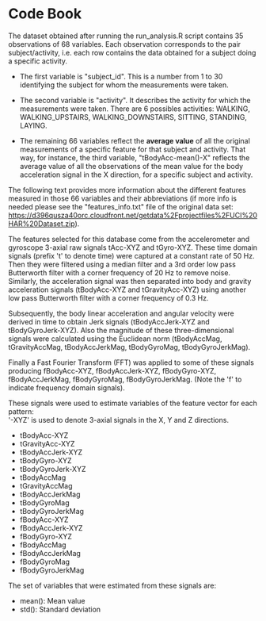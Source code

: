 Code Book
=================

The dataset obtained after running the run_analysis.R script contains 35 observations of 68 variables. Each observation corresponds to the pair subject/activity, i.e. each row contains the data obtained for a subject doing a specific activity.

* The first variable is "subject_id". This is a number from 1 to 30 identifying the subject for whom the measurements were taken.

* The second variable is "activity". It describes the activity for which the measurements were taken. There are 6 possibles activities: WALKING, WALKING_UPSTAIRS, WALKING_DOWNSTAIRS, SITTING, STANDING, LAYING.

* The remaining 66 variables reflect the **average value** of all the original measurements of a specific feature for that subject and activity. That way, for instance, the third variable, "tBodyAcc-mean()-X" reflects the average value of all the observations of the mean value for the body acceleration signal in the X direction, for a specific subject and activity.

The following text provides more information about the different features measured in those 66 variables and their abbreviations (if more info is needed please see the "features_info.txt" file of the original data set: https://d396qusza40orc.cloudfront.net/getdata%2Fprojectfiles%2FUCI%20HAR%20Dataset.zip).

The features selected for this database come from the accelerometer and gyroscope 3-axial raw signals tAcc-XYZ and tGyro-XYZ. These time domain signals (prefix 't' to denote time) were captured at a constant rate of 50 Hz. Then they were filtered using a median filter and a 3rd order low pass Butterworth filter with a corner frequency of 20 Hz to remove noise. Similarly, the acceleration signal was then separated into body and gravity acceleration signals (tBodyAcc-XYZ and tGravityAcc-XYZ) using another low pass Butterworth filter with a corner frequency of 0.3 Hz. 

Subsequently, the body linear acceleration and angular velocity were derived in time to obtain Jerk signals (tBodyAccJerk-XYZ and tBodyGyroJerk-XYZ). Also the magnitude of these three-dimensional signals were calculated using the Euclidean norm (tBodyAccMag, tGravityAccMag, tBodyAccJerkMag, tBodyGyroMag, tBodyGyroJerkMag). 

Finally a Fast Fourier Transform (FFT) was applied to some of these signals producing fBodyAcc-XYZ, fBodyAccJerk-XYZ, fBodyGyro-XYZ, fBodyAccJerkMag, fBodyGyroMag, fBodyGyroJerkMag. (Note the 'f' to indicate frequency domain signals). 

These signals were used to estimate variables of the feature vector for each pattern:  
'-XYZ' is used to denote 3-axial signals in the X, Y and Z directions.

* tBodyAcc-XYZ
* tGravityAcc-XYZ
* tBodyAccJerk-XYZ
* tBodyGyro-XYZ
* tBodyGyroJerk-XYZ
* tBodyAccMag
* tGravityAccMag
* tBodyAccJerkMag
* tBodyGyroMag
* tBodyGyroJerkMag
* fBodyAcc-XYZ
* fBodyAccJerk-XYZ
* fBodyGyro-XYZ
* fBodyAccMag
* fBodyAccJerkMag
* fBodyGyroMag
* fBodyGyroJerkMag

The set of variables that were estimated from these signals are: 

* mean(): Mean value
* std(): Standard deviation
